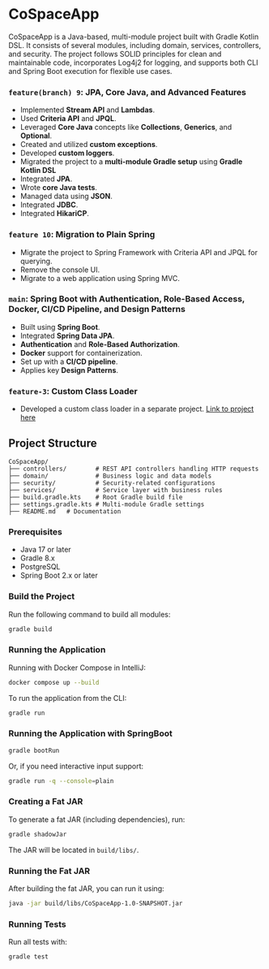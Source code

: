 # CoSpaceApp

CoSpaceApp is a Java-based, multi-module project built with Gradle Kotlin DSL. It consists of several modules, including domain, services, controllers, and security. The project follows SOLID principles for clean and maintainable code, incorporates Log4j2 for logging, and supports both CLI and Spring Boot execution for flexible use cases.
### `feature(branch) 9`: JPA, Core Java, and Advanced Features
- Implemented **Stream API** and **Lambdas**.
- Used **Criteria API** and **JPQL**.
- Leveraged **Core Java** concepts like **Collections**, **Generics**, and **Optional**.
- Created and utilized **custom exceptions**.
- Developed **custom loggers**.
- Migrated the project to a **multi-module Gradle setup** using **Gradle Kotlin DSL**
- Integrated **JPA**.
- Wrote **core Java tests**.
- Managed data using **JSON**.
- Integrated **JDBC**.
- Integrated **HikariCP**.

### `feature 10`: Migration to Plain Spring
- Migrate the project to Spring Framework with Criteria API and JPQL for querying.
- Remove the console UI.
- Migrate to a web application using Spring MVC.

### `main`: Spring Boot with Authentication, Role-Based Access, Docker, CI/CD Pipeline, and Design Patterns

- Built using **Spring Boot**.
- Integrated **Spring Data JPA**.
- **Authentication** and **Role-Based Authorization**.
- **Docker** support for containerization.
- Set up with a **CI/CD pipeline**.
- Applies key **Design Patterns**.

### `feature-3`: Custom Class Loader
- Developed a custom class loader in a separate project. [Link to project here](https://github.com/akkamill/LoadFromCoSpace)

## Project Structure

```
CoSpaceApp/
├── controllers/        # REST API controllers handling HTTP requests
├── domain/             # Business logic and data models
├── security/           # Security-related configurations
├── services/           # Service layer with business rules
├── build.gradle.kts    # Root Gradle build file
├── settings.gradle.kts # Multi-module Gradle settings
├── README.md   # Documentation
```

### Prerequisites

- Java 17 or later
- Gradle 8.x
- PostgreSQL
- Spring Boot 2.x or later

### Build the Project

Run the following command to build all modules:

```sh
gradle build
```

### Running the Application

Running with Docker Compose in IntelliJ:

```sh
docker compose up --build
```

To run the application from the CLI:

```sh
gradle run
```

### Running the Application with SpringBoot

```sh
gradle bootRun
```

Or, if you need interactive input support:

```sh
gradle run -q --console=plain
```

### Creating a Fat JAR

To generate a fat JAR (including dependencies), run:

```sh
gradle shadowJar
```

The JAR will be located in `build/libs/`.

### Running the Fat JAR

After building the fat JAR, you can run it using:

```sh
java -jar build/libs/CoSpaceApp-1.0-SNAPSHOT.jar
```

### Running Tests

Run all tests with:

```sh
gradle test
```
